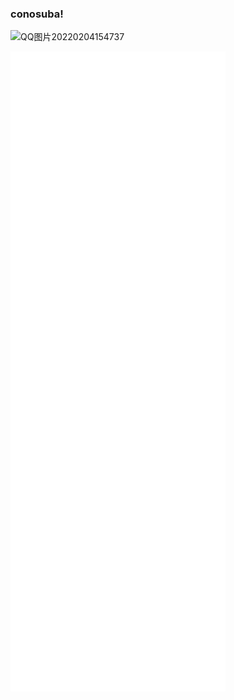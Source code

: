 ### conosuba!

![QQ图片20220204154737](https://user-images.githubusercontent.com/47939948/178638875-3cfbeee9-2b6e-489d-af6f-8a0c155634a8.jpg)

<img align="center" src="/github-metrics.svg" alt="Metrics">
